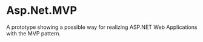 Asp.Net.MVP
===========

A prototype showing a possible way for realizing ASP.NET Web Applications with the MVP pattern.
